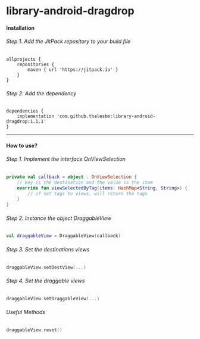 # library-android-dragdrop

#### Installation

###### Step 1. Add the JitPack repository to your build file
```
allprojects {
    repositories {
        maven { url 'https://jitpack.io' }
    }
}
```

###### Step 2. Add the dependency
```
dependencies {
    implementation 'com.github.thalesbm:library-android-dragdrop:1.1.1'
}
```

------


#### How to use?

###### Step 1. Implement the interface OnViewSelection
```kotlin
private val callback = object : OnViewSelection {
    // key is the destination and the value is the item
    override fun viewSelectedByTag(items: HashMap<String, String>) {
        // if set tags to views, will return the tags
    }
}
```

###### Step 2. Instance the object DraggableView
```kotlin
val draggableView = DraggableView(callback)
```

###### Step 3. Set the destinations views
```kotlin
draggableView.setDestView(...)
```

###### Step 4. Set the draggable views
```kotlin
draggableView.setDraggableView(...)
```

###### Useful Methods
```kotlin
draggableView.reset()
```
